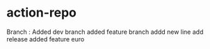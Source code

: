 # action-repo
Branch :
  Added dev branch
  added feature branch
addd new line
add release
added feature
euro
